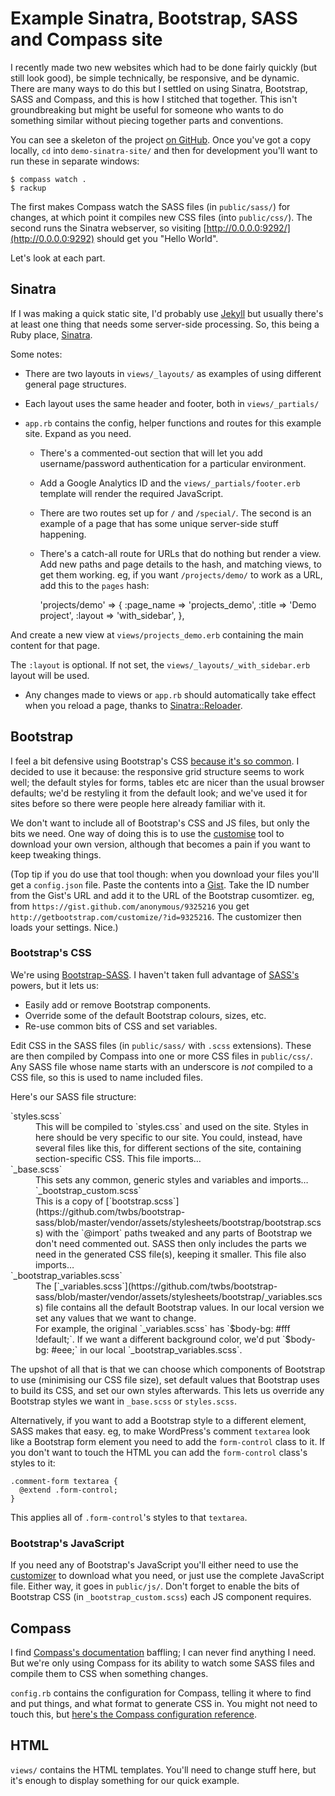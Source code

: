 # Example Sinatra, Bootstrap, SASS and Compass site

I recently made two new websites which had to be done fairly quickly (but still look good), be simple technically, be responsive, and be dynamic. There are many ways to do this but I settled on using Sinatra, Bootstrap, SASS and Compass, and this is how I stitched that together. This isn't groundbreaking but might be useful for someone who wants to do something similar without piecing together parts and conventions.

You can see a skeleton of the project [on GitHub](https://github.com/bergcloud/demo-sinatra-site). Once you've got a copy locally, `cd` into `demo-sinatra-site/` and then for development you'll want to run these in separate windows:

    $ compass watch .
    $ rackup

The first makes Compass watch the SASS files (in `public/sass/`) for changes, at which point it compiles new CSS files (into `public/css/`). The second runs the Sinatra webserver, so visiting [http://0.0.0.0:9292/](http://0.0.0.0:9292) should get you "Hello World".

Let's look at each part.

## Sinatra

If I was making a quick static site, I'd probably use [Jekyll](http://jekyllrb.com/) but usually there's at least one thing that needs some server-side processing. So, this being a Ruby place, [Sinatra](http://www.sinatrarb.com/).

Some notes:

  * There are two layouts in `views/_layouts/` as examples of using different general page structures.

  * Each layout uses the same header and footer, both in `views/_partials/`

  * `app.rb` contains the config, helper functions and routes for this example site. Expand as you need.

    * There's a commented-out section that will let you add username/password authentication for a particular environment.

    * Add a Google Analytics ID and the `views/_partials/footer.erb` template will render the required JavaScript.

    * There are two routes set up for `/` and `/special/`. The second is an example of a page that has some unique server-side stuff happening.

    * There's a catch-all route for URLs that do nothing but render a view. Add new paths and page details to the hash, and matching views, to get them working. eg, if you want `/projects/demo/` to work as a URL, add this to the `pages` hash:

        'projects/demo' =&gt; {
          :page_name =&gt; 'projects_demo',
          :title =&gt; 'Demo project',
          :layout =&gt; 'with_sidebar',
        },

And create a new view at `views/projects_demo.erb` containing the main content for that page.

The `:layout` is optional. If not set, the `views/_layouts/_with_sidebar.erb` layout will be used.

  * Any changes made to views or `app.rb` should automatically take effect when you reload a page, thanks to [Sinatra::Reloader](http://www.sinatrarb.com/contrib/reloader.html).

## Bootstrap

I feel a bit defensive using Bootstrap's CSS [because it's so common](http://notes.gross.is/post/43508972396/please-stop-using-twitter-bootstrap). I decided to use it because: the responsive grid structure seems to work well; the default styles for forms, tables etc are nicer than the usual browser defaults; we'd be restyling it from the default look; and we've used it for sites before so there were people here already familiar with it.

We don't want to include all of Bootstrap's CSS and JS files, but only the bits we need. One way of doing this is to use the [customise](http://getbootstrap.com/customize/) tool to download your own version, although that becomes a pain if you want to keep tweaking things.

(Top tip if you do use that tool though: when you download your files you'll get a `config.json` file. Paste the contents into a [Gist](https://gist.github.com/). Take the ID number from the Gist's URL and add it to the URL of the Bootstrap cusomtizer. eg, from `https://gist.github.com/anonymous/9325216` you get `http://getbootstrap.com/customize/?id=9325216`. The customizer then loads your settings. Nice.)

### Bootstrap's CSS

We're using [Bootstrap-SASS](https://github.com/twbs/bootstrap-sass). I haven't taken full advantage of [SASS's](http://sass-lang.com/) powers, but it lets us:

  * Easily add or remove Bootstrap components.
  * Override some of the default Bootstrap colours, sizes, etc.
  * Re-use common bits of CSS and set variables.

Edit CSS in the SASS files (in `public/sass/` with `.scss` extensions). These are then compiled by Compass into one or more CSS files in `public/css/`. Any SASS file whose name starts with an underscore is _not_ compiled to a CSS file, so this is used to name included files.

Here's our SASS file structure:

<dl>
<dt>`styles.scss`</dt>
<dd>This will be compiled to `styles.css` and used on the site. Styles in here should be very specific to our site. You could, instead, have several files like this, for different sections of the site, containing section-specific CSS. This file imports…</dd>
<dt>`_base.scss`</dt>
<dd>This sets any common, generic styles and variables and imports…
`_bootstrap_custom.scss`</dd>
<dd>This is a copy of [`bootstrap.scss`](https://github.com/twbs/bootstrap-sass/blob/master/vendor/assets/stylesheets/bootstrap/bootstrap.scss) with the `@import` paths tweaked and any parts of Bootstrap we don't need commented out. SASS then only includes the parts we need in the generated CSS file(s), keeping it smaller. This file also imports…</dd>
<dt>`_bootstrap_variables.scss`</dt>
<dd>The [`_variables.scss`](https://github.com/twbs/bootstrap-sass/blob/master/vendor/assets/stylesheets/bootstrap/_variables.scss) file contains all the default Bootstrap values. In our local version we set any values that we want to change.</dd>
<dd>For example, the original `_variables.scss` has `$body-bg: #fff !default;`. If we want a different background color, we'd put `$body-bg: #eee;` in our local `_bootstrap_variables.scss`.</dd>
</dl>

The upshot of all that is that we can choose which components of Bootstrap to use (minimising our CSS file size), set default values that Bootstrap uses to build its CSS, and set our own styles afterwards. This lets us override any Bootstrap styles we want in `_base.scss` or `styles.scss`.

Alternatively, if you want to add a Bootstrap style to a different element, SASS makes that easy. eg, to make WordPress's comment `textarea` look like a Bootstrap form element you need to add the `form-control` class to it. If you don't want to touch the HTML you can add the `form-control` class's styles to it:

    .comment-form textarea {
      @extend .form-control;
    }

This applies all of `.form-control`'s styles to that `textarea`.

### Bootstrap's JavaScript

If you need any of Bootstrap's JavaScript you'll either need to use the [customizer](http://getbootstrap.com/customize/) to download what you need, or just use the complete JavaScript file. Either way, it goes in `public/js/`. Don't forget to enable the bits of Bootstrap CSS (in `_bootstrap_custom.scss`) each JS component requires.

## Compass

I find [Compass's documentation](http://compass-style.org/) baffling; I can never find anything I need. But we're only using Compass for its ability to watch some SASS files and compile them to CSS when something changes.

`config.rb` contains the configuration for Compass, telling it where to find and put things, and what format to generate CSS in. You might not need to touch this, but [here's the Compass configuration reference](http://compass-style.org/help/tutorials/configuration-reference/).

## HTML

`views/` contains the HTML templates. You'll need to change stuff here, but it's enough to display something for our quick example.

